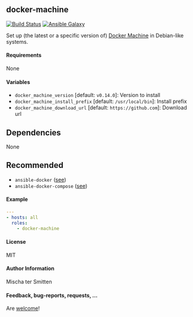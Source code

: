 ## docker-machine

[![Build Status](https://travis-ci.org/Oefenweb/ansible-docker-machine.svg?branch=master)](https://travis-ci.org/Oefenweb/ansible-docker-machine) [![Ansible Galaxy](http://img.shields.io/badge/ansible--galaxy-docker--machine-blue.svg)](https://galaxy.ansible.com/Oefenweb/docker-machine/)

Set up (the latest or a specific version of) [Docker Machine](https://docs.docker.com/machine) in Debian-like systems.

#### Requirements

None

#### Variables

* `docker_machine_version` [default: `v0.14.0`]: Version to install
* `docker_machine_install_prefix` [default: `/usr/local/bin`]: Install prefix
* `docker_machine_download_url` [default: `https://github.com`]: Download url

## Dependencies

None

## Recommended

* `ansible-docker` ([see](https://github.com/Oefenweb/ansible-docker))
* `ansible-docker-compose` ([see](https://github.com/Oefenweb/ansible-docker-compose))

#### Example

```yaml
---
- hosts: all
  roles:
    - docker-machine
```

#### License

MIT

#### Author Information

Mischa ter Smitten

#### Feedback, bug-reports, requests, ...

Are [welcome](https://github.com/Oefenweb/ansible-docker-machine/issues)!
